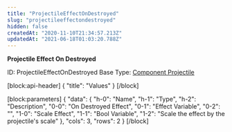 ```yaml
---
title: "ProjectileEffectOnDestroyed"
slug: "projectileeffectondestroyed"
hidden: false
createdAt: "2020-11-10T21:34:57.213Z"
updatedAt: "2021-06-18T01:03:20.788Z"
---
```

**Projectile Effect On Destroyed**


ID: ProjectileEffectOnDestroyed
Base Type: [Component Projectile](doc:componentprojectile)

[block:api-header]
{
  "title": "Values"
}
[/block]

[block:parameters]
{
  "data": {
    "h-0": "Name",
    "h-1": "Type",
    "h-2": "Description",
    "0-0": "On Destroyed Effect",
    "0-1": "Effect Variable",
    "0-2": "",
    "1-0": "Scale Effect",
    "1-1": "Bool Variable",
    "1-2": "Scale the effect by the projectile's scale"
  },
  "cols": 3,
  "rows": 2
}
[/block]